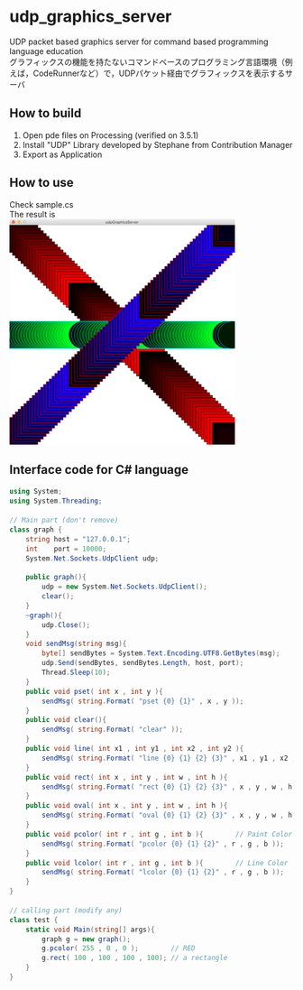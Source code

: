 # udp_graphics_server
UDP packet based graphics server for command based programming language education  
グラフィックスの機能を持たないコマンドベースのプログラミング言語環境（例えば，CodeRunnerなど）で，UDPパケット経由でグラフィックスを表示するサーバ

## How to build
1. Open pde files on Processing (verified on 3.5.1)
1. Install "UDP" Library developed by Stephane from Contribution Manager
1. Export as Application

## How to use
Check sample.cs  
The result is  
<img src="screenshot.png" alt="screenshot" title="screenshot" width="400" height="400">

## Interface code for C# language
```C#
using System;
using System.Threading;

// Main part (don't remove)
class graph {
	string host = "127.0.0.1";
	int    port = 10000;
	System.Net.Sockets.UdpClient udp;

	public graph(){
		udp = new System.Net.Sockets.UdpClient();
		clear();
	}
	~graph(){
		udp.Close();
	}
	void sendMsg(string msg){
		byte[] sendBytes = System.Text.Encoding.UTF8.GetBytes(msg);
		udp.Send(sendBytes, sendBytes.Length, host, port);
		Thread.Sleep(10);
	}
	public void pset( int x , int y ){
		sendMsg( string.Format( "pset {0} {1}" , x , y ));
	}
	public void clear(){
		sendMsg( string.Format( "clear" ));
	}
	public void line( int x1 , int y1 , int x2 , int y2 ){
		sendMsg( string.Format( "line {0} {1} {2} {3}" , x1 , y1 , x2 , y2 ));
	}
	public void rect( int x , int y , int w , int h ){
		sendMsg( string.Format( "rect {0} {1} {2} {3}" , x , y , w , h ));
	}
	public void oval( int x , int y , int w , int h ){
		sendMsg( string.Format( "oval {0} {1} {2} {3}" , x , y , w , h ));
	}	
	public void pcolor( int r , int g , int b ){		// Paint Color
		sendMsg( string.Format( "pcolor {0} {1} {2}" , r , g , b ));
	}
	public void lcolor( int r , int g , int b ){		// Line Color
		sendMsg( string.Format( "lcolor {0} {1} {2}" , r , g , b ));
	}
}

// calling part (modify any)
class test {
	static void Main(string[] args){
		graph g = new graph();
		g.pcolor( 255 , 0 , 0 );        // RED
		g.rect( 100 , 100 , 100 , 100); // a rectangle
	}
}

```
